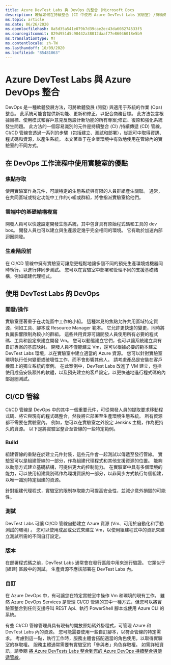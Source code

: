 ```yaml
---
title: Azure DevTest Labs 與 DevOps 的整合 |Microsoft Docs
description: 瞭解如何在持續整合 (CI 中使用 Azure DevTest Labs 實驗室) /持續傳遞 (CD) 企業環境中的管線。
ms.topic: article
ms.date: 06/26/2020
ms.openlocfilehash: 8a5d35a541e079b7d39cae2ec43da608274533f5
ms.sourcegitcommit: 829d951d5c90442a38012daaf77e86046018e5b9
ms.translationtype: MT
ms.contentlocale: zh-TW
ms.lasthandoff: 10/09/2020
ms.locfileid: "85481063"
---
```

# <a name="integration-of-azure-devtest-labs-and-azure-devops"></a>Azure DevTest Labs 與 Azure DevOps 整合
DevOps 是一種軟體發展方法，可將軟體發展 (開發) 與適用于系統的作業 (Ops) 整合。 此系統可能會提供新功能、更新和修正，以配合商務目標。 此方法包含根據目標、使用模式和客戶意見反應設計新功能的所有專案;修正、復原和強化系統發生問題。 此方法的一個容易識別的元件是持續整合 (CI) /持續傳遞 (CD) 管線。 CI/CD 管線會透過一系列的步驟（包括建立、測試和部署），從認可中取得資訊、程式碼和資源，以產生系統。 本文著重于在企業環境中有效地使用在管線內的實驗室的不同方式。 

## <a name="benefits-of-using-labs-in-devops-workflow"></a>在 DevOps 工作流程中使用實驗室的優點 

### <a name="focused-access"></a>焦點存取 
使用實驗室作為元件，可讓特定的生態系統與有限的人員群組產生關聯。 通常，在共同區域或特定功能中工作的小組或群組，將會指派實驗室給他們。   

### <a name="infrastructure-replication-in-the-cloud"></a>雲端中的基礎結構複寫 
開發人員可以快速設定開發生態系統，其中包含具有原始程式碼和工具的 dev box。 開發人員也可以建立與生產設定幾乎完全相同的環境。 它有助於加速內部迴圈開發。 

### <a name="pre-production"></a>生產階段前 
在 CI/CD 管線中擁有實驗室可讓您更輕鬆地讓多個不同的預先生產環境或機器同時執行，以進行非同步測試。 您可以在實驗室中部署和管理不同的支援基礎結構，例如組建代理程式。 

## <a name="devops-with-devtest-labs"></a>使用 DevTest Labs 的 DevOps 

### <a name="development--operation"></a>開發/操作 
實驗室應著重于在功能區中工作的小組。 這種常見的焦點允許共用區域特定資源，例如工具、腳本或 Resource Manager 範本。 它允許更快速的變更，同時將負面影響限制為較小的群組。 這些共用資源可讓開發人員使用所有必要的程式碼、工具和設定來建立開發 Vm。 您可以動態建立它們，也可以讓系統建立具有自訂專案的基底映射。 開發人員不僅能建立 Vm，還可以根據必要的範本建立 DevTest Labs 環境，以在實驗室中建立適當的 Azure 資源。 您可以針對實驗室環境執行任何變更或破壞性工作，而不會影響其他人。 請考慮產品是安裝在客戶機器上的獨立系統的案例。 在此案例中，DevTest Labs 改進了 VM 建立，包括使用成品安裝額外的軟體，以及預先建立的客戶設定，以更快速地進行程式碼的內部迴圈測試。 
  
## <a name="cicd-pipeline"></a>CI/CD 管線 
CI/CD 管線是 DevOps 中的其中一個重要元件，可從開發人員的提取要求移動程式碼、將它與現有的程式碼整合，然後將它部署至生產環境生態系統。 所有資源都不需要在實驗室內。 例如，您可以在實驗室之外設定 Jenkins 主機，作為更持久的資源。 以下是將實驗室整合至管線的一些特定範例。 

### <a name="build"></a>Build 
組建管線的重點在於建立元件封裝，這些元件會一起測試以傳遞至發行管線。 實驗室可以是組建管線的一部分，作為組建代理程式和其他支援資源的位置。 能夠以動態方式建立基礎結構，可提供更大的控制能力。 在實驗室中具有多個環境的能力，可以使用組建識別碼作為環境資訊的一部分，以非同步方式執行每個組建，以唯一識別特定組建的資源。   

針對組建代理程式，實驗室的限制存取能力可提高安全性，並減少意外損毀的可能性。  

### <a name="test"></a>測試 
DevTest Labs 可讓 CI/CD 管線自動建立 Azure 資源 (Vm、可用於自動化和手動測試的環境) 。 您可以使用成品或公式來建立 Vm，以使用組建程式中的資訊來建立測試所需的不同自訂設定。   

### <a name="release"></a>版本 
在部署程式碼之前，DevTest Labs 通常會在發行區段中用來進行驗證。 它類似于 [組建] 區段中的測試。 生產資源不應該部署在 DevTest Labs 內。 

### <a name="customization"></a>自訂 
在 Azure DevOps 中，有可讓您在特定實驗室中操作 Vm 和環境的現有工作。 雖然 Azure DevOps Services 是管理 CI/CD 管線的其中一種方式，但您可以將實驗室整合到任何支援呼叫 REST Api、執行 PowerShell 腳本或使用 Azure CLI 的系統。 

有些 CI/CD 管線管理員具有現有的開放原始碼外掛程式，可管理 Azure 和 DevTest Labs 內的資源。 您可能需要使用一些自訂腳本，以符合管線的特定需求。  考慮到這一點，執行工作時，服務主體會搭配適當的角色使用，以取得實驗室的存取權。 服務主體通常需要有實驗室的「參與者」角色存取權。 如需詳細資訊，請參閱 [將 Azure DevTests Labs 整合到您的 Azure DevOps 持續整合與傳遞管線](devtest-lab-integrate-ci-cd.md)。 
 